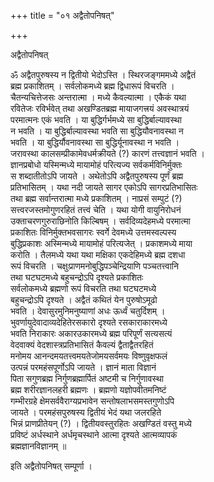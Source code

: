 +++
title = "०१ अद्वैतोपनिषत्"

+++

अद्वैतोपनिषत्

ॐ अद्वैतपुरुषस्य न द्वितीयो भेदोऽस्ति । स्थिरजङ्गममध्ये अद्वैतं  
ब्रह्म प्रकाशितम् । सर्वलोकमध्ये ब्रह्म द्विधारूपं विचरति ।  
चैतन्यचित्तेजसः अन्तरात्मा । मध्ये कैवल्यात्मा । एकैकं यथा  
रवितेजः रविर्भवेत् तथा अखण्डितब्रह्म मायाजगत्त्रयं अवस्थात्रयं  
परमात्मनः एकं भवति । या बुद्धिर्गर्भमध्ये सा बुद्धिर्बाल्यावस्था  
न भवति । या बुद्धिर्बाल्यावस्था भवति सा बुद्धियौवनावस्था न  
भवति । या बुद्धिर्यौवनावस्था सा बुद्धिर्यूनावस्था न भवति ।  
जरावस्था कालसम्प्रीकामेवधर्मक्रीयते (?) कारणं तत्त्वज्ञानं भवति ।  
ज्ञानप्रबोधो यस्मिन्मध्ये मायामोहं परित्यज्य सर्वकर्मविनिर्मुक्तः  
स शब्दातीतोऽपि जायते । अथेतोऽपि अद्वैतपुरुषस्य पूर्णं ब्रह्म  
प्रतिभासितम् । यथा नदी जायते सागर एकोऽपि सागरप्रतिभासितः  
तथा ब्रह्म सर्वान्तरात्मा मध्ये प्रकाशितम् । नाप्रसं सम्पुटं (?)  
सत्त्वरजस्तमोगुणरहितं तत्त्वं चेति । यथा योगी वायुनिरोधनं  
उक्ताचरणगुरुराछिनोति किल्बिषम् । सर्वदिव्यदेहमध्ये परमात्मा  
प्रकाशितः विनिर्मुक्तभवसागरः स्वर्गे देवमध्ये उत्तमस्वल्पस्य  
बुद्धिप्रकाशः अस्मिन्मध्ये मायामोहं परित्यजेत् । प्रकाशमध्ये माया  
करोति । तैलमध्ये यथा यथा मक्षिका एकदेहिमध्ये ब्रह्म दशधा  
रूपं विचरति । चक्षुःप्राणमनोबुद्धिपञ्चेन्द्रियाणि पञ्चतत्त्वानि  
तथा घटघटमध्ये बहुचन्द्रोऽपि दृश्यते प्रकाशितः  
सर्वलोकमध्ये ब्रह्मणो रूपं विचरति तथा घटघटमध्ये  
बहुचन्द्रोऽपि दृश्यते । अद्वैतं कथितं येन पुरुषोऽमूढो  
भवति । देवासुरमुनिमनुष्याणां अधः ऊर्ध्वं चतुर्दिशम् ।  
भुवर्णायुदेवादाव्यदेहितेरसकारो दृश्यते रसकाराकारमध्ये  
भवति निराकारः अकारउकारमध्ये ब्रह्म परिपूर्णं सत्यसत्यं  
वेदवाक्यं वेदशास्त्रप्रतिभासितं कैवल्यं द्वैताद्वैतरहितं  
मनोमय आनन्दमयतत्त्वमयतेजोमयसर्वमयः विष्णुवृक्षफलं  
उत्पन्नं परमहंसपूर्णोऽपि जायते । ज्ञानं माता विज्ञानं  
पिता सगुणब्रह्म निर्गुणब्रह्मार्पितं अष्टमी च निर्गुणावस्था  
ब्रह्म शरीरज्ञानलहरी ब्रह्मणः । ब्रह्मणो यज्ञोपवीतमनिष्टं  
गम्भीरग्रहे क्षेमसर्ववैराग्यप्रभावेन सन्तोषलाभसमस्तगुणोऽपि  
जायते । परमहंसपुरुषस्य द्वितीयं भेदं यथा जलरहिते  
भिन्नं प्राणप्रीतेयन् (?) । द्वितीयवस्तुरहितः अखण्डितं वस्तु मध्ये  
प्रविष्टं अर्धस्थाने अर्धमृचस्थाने आत्मा दृश्यते आत्मव्यापकं  
ब्रह्मज्ञानविज्ञानम् ॥

इति अद्वैतोपनिषत् सम्पूर्णा ।  
  